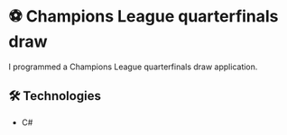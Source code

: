 # ⚽ Champions League quarterfinals draw

I programmed a Champions League quarterfinals draw application.

## 🛠️ Technologies

- C#
